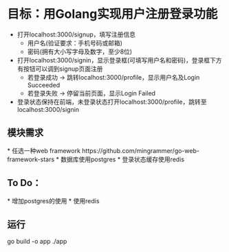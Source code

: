 <h1>目标：用Golang实现用户注册登录功能</h1>

* 打开localhost:3000/signup，填写注册信息
    * 用户名(验证要求：手机号码或邮箱)
    * 密码(拥有大小写字母及数字，至少8位)
* 打开localhost:3000/signin，显示登录框(可填写用户名和密码)，登录框下方有按钮可以调到signup页面注册
    * 若登录成功 -> 跳转localhost:3000/profile，显示用户名及Login Succeeded
    * 若登录失败 -> 停留当前页面，显示Login Failed
* 登录状态保持在前端，未登录状态打开localhost:3000/profile，跳转至localhost:3000/signin

<h2>模块需求</h2>
* 任选一种web framework https://github.com/mingrammer/go-web-framework-stars
* 数据库使用postgres
* 登录状态缓存使用redis

<h2>To Do：</h2>
* 增加postgres的使用
* 使用redis

<h2>运行 </h2>
go build -o app
./app
